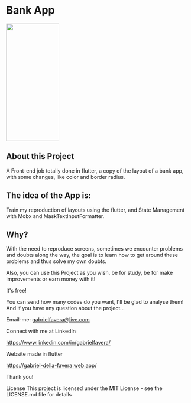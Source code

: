 # Bank App

<p float="left">
 <img src="https://ead.umc.br/hubfs/os-softwares-de-codigo-aberto-mais-usados.png" width="143" height="318" />
</p>


## About this Project
A Front-end job totally done in flutter, a copy of the layout of a bank app, with some changes, like color and border radius.

## The idea of the App is:
Train my reproduction of layouts using the flutter, and State Management with Mobx and MaskTextInputFormatter.

## Why?
With the need to reproduce screens, sometimes we encounter problems and doubts along the way, the goal is to learn how to get around these problems and thus solve my own doubts.

Also, you can use this Project as you wish, be for study, be for make improvements or earn money with it!

It's free!

You can send how many codes do you want, I'll be glad to analyse them! And if you have any question about the project...

Email-me: gabrielfavera@live.com

Connect with me at LinkedIn

https://www.linkedin.com/in/gabrielfavera/

Website made in flutter

https://gabriel-della-favera.web.app/

Thank you!

License This project is licensed under the MIT License - see the LICENSE.md file for details
